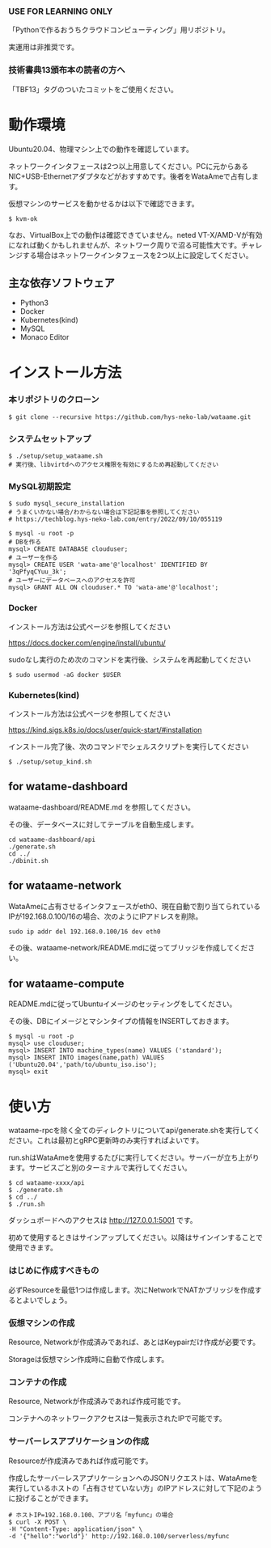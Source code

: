 ### USE FOR LEARNING ONLY

「Pythonで作るおうちクラウドコンピューティング」用リポジトリ。

実運用は非推奨です。

### 技術書典13頒布本の読者の方へ

「TBF13」タグのついたコミットをご使用ください。

# 動作環境

Ubuntu20.04、物理マシン上での動作を確認しています。

ネットワークインタフェースは2つ以上用意してください。PCに元からあるNIC+USB-Ethernetアダプタなどがおすすめです。後者をWataAmeで占有します。

仮想マシンのサービスを動かせるかは以下で確認できます。

```
$ kvm-ok
```

なお、VirtualBox上での動作は確認できていません。neted VT-X/AMD-Vが有効になれば動くかもしれませんが、ネットワーク周りで沼る可能性大です。チャレンジする場合はネットワークインタフェースを2つ以上に設定してください。

## 主な依存ソフトウェア

 * Python3
 * Docker
 * Kubernetes(kind)
 * MySQL
 * Monaco Editor

# インストール方法

### 本リポジトリのクローン

```
$ git clone --recursive https://github.com/hys-neko-lab/wataame.git
```

### システムセットアップ

```
$ ./setup/setup_wataame.sh
# 実行後、libvirtdへのアクセス権限を有効にするため再起動してください
```

### MySQL初期設定

```
$ sudo mysql_secure_installation
# うまくいかない場合/わからない場合は下記記事を参照してください
# https://techblog.hys-neko-lab.com/entry/2022/09/10/055119

$ mysql -u root -p
# DBを作る
mysql> CREATE DATABASE clouduser;
# ユーザーを作る
mysql> CREATE USER 'wata-ame'@'localhost' IDENTIFIED BY '3qPfyqCYuu_3k';
# ユーザーにデータベースへのアクセスを許可
mysql> GRANT ALL ON clouduser.* TO 'wata-ame'@'localhost';
```

### Docker

インストール方法は公式ページを参照してください

https://docs.docker.com/engine/install/ubuntu/

sudoなし実行のため次のコマンドを実行後、システムを再起動してください

```
$ sudo usermod -aG docker $USER
```

### Kubernetes(kind)

インストール方法は公式ページを参照してください

https://kind.sigs.k8s.io/docs/user/quick-start/#installation

インストール完了後、次のコマンドでシェルスクリプトを実行してください

```
$ ./setup/setup_kind.sh
```

## for watame-dashboard

wataame-dashboard/README.md を参照してください。

その後、データベースに対してテーブルを自動生成します。

```
cd wataame-dashboard/api
./generate.sh
cd ../
./dbinit.sh
```

## for wataame-network

WataAmeに占有させるインタフェースがeth0、現在自動で割り当てられているIPが192.168.0.100/16の場合、次のようにIPアドレスを削除。

```
sudo ip addr del 192.168.0.100/16 dev eth0
```

その後、wataame-network/README.mdに従ってブリッジを作成してください。


## for wataame-compute

README.mdに従ってUbuntuイメージのセッティングをしてください。

その後、DBにイメージとマシンタイプの情報をINSERTしておきます。

```
$ mysql -u root -p
mysql> use clouduser;
mysql> INSERT INTO machine_types(name) VALUES ('standard');
mysql> INSERT INTO images(name,path) VALUES ('Ubuntu20.04','path/to/ubuntu_iso.iso');
mysql> exit
```

# 使い方

wataame-rpcを除く全てのディレクトリについてapi/generate.shを実行してください。これは最初とgRPC更新時のみ実行すればよいです。

run.shはWataAmeを使用するたびに実行してください。サーバーが立ち上がります。サービスごと別のターミナルで実行してください。

```
$ cd wataame-xxxx/api
$ ./generate.sh
$ cd ../
$ ./run.sh
```

ダッシュボードへのアクセスは http://127.0.0.1:5001 です。

初めて使用するときはサインアップしてください。以降はサインインすることで使用できます。

### はじめに作成すべきもの

必ずResourceを最低1つは作成します。次にNetworkでNATかブリッジを作成するとよいでしょう。

### 仮想マシンの作成

Resource, Networkが作成済みであれば、あとはKeypairだけ作成が必要です。

Storageは仮想マシン作成時に自動で作成します。

### コンテナの作成

Resource, Networkが作成済みであれば作成可能です。

コンテナへのネットワークアクセスは一覧表示されたIPで可能です。

### サーバーレスアプリケーションの作成

Resourceが作成済みであれば作成可能です。

作成したサーバーレスアプリケーションへのJSONリクエストは、WataAmeを実行しているホストの「占有させていない方」のIPアドレスに対して下記のように投げることができます。

```
# ホストIP=192.168.0.100、アプリ名「myfunc」の場合
$ curl -X POST \
-H "Content-Type: application/json" \
-d '{"hello":"world"}' http://192.168.0.100/serverless/myfunc
```